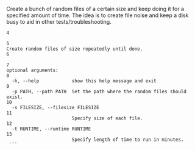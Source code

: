 Create a bunch of random files of a certain size and keep doing it for a specified amount of time. The idea is to create file noise and keep a disk busy to aid in other tests/troubleshooting.

``````usage: file_noise.py [-h] [-p PATH] [-s FILESIZE] [-t RUNTIME]
4
​
5
Create random files of size repeatedly until done.
6
​
7
optional arguments:
8
  -h, --help            show this help message and exit
9
  -p PATH, --path PATH  Set the path where the random files should exist.
10
  -s FILESIZE, --filesize FILESIZE
11
                        Specify size of each file.
12
  -t RUNTIME, --runtime RUNTIME
13
                        Specify length of time to run in minutes.
 ```                      

